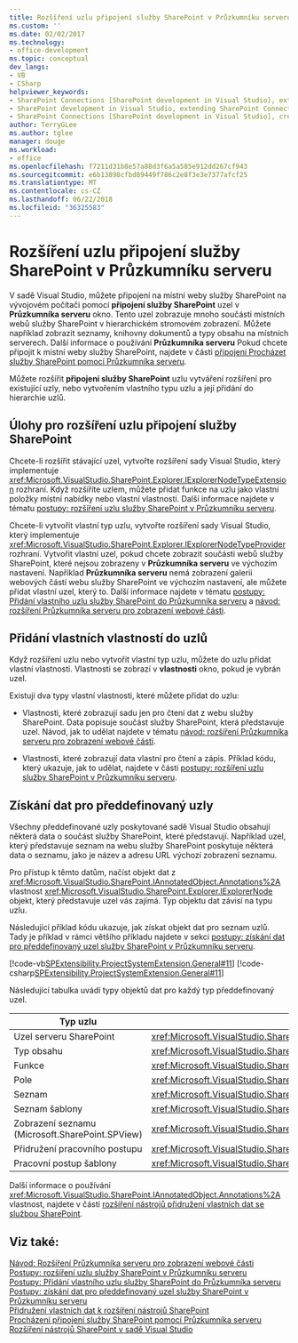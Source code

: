 ```yaml
---
title: Rozšíření uzlu připojení služby SharePoint v Průzkumníku serveru | Microsoft Docs
ms.custom: ''
ms.date: 02/02/2017
ms.technology:
- office-development
ms.topic: conceptual
dev_langs:
- VB
- CSharp
helpviewer_keywords:
- SharePoint Connections [SharePoint development in Visual Studio], extending a node
- SharePoint development in Visual Studio, extending SharePoint Connections node in Server Explorer
- SharePoint Connections [SharePoint development in Visual Studio], creating a new node type
author: TerryGLee
ms.author: tglee
manager: douge
ms.workload:
- office
ms.openlocfilehash: f7211d31b8e57a88d3f6a5a585e912dd267cf943
ms.sourcegitcommit: e6b13898cfbd89449f786c2e8f3e3e7377afcf25
ms.translationtype: MT
ms.contentlocale: cs-CZ
ms.lasthandoff: 06/22/2018
ms.locfileid: "36325583"
---
```

# <a name="extend-the-sharepoint-connections-node-in-server-explorer"></a>Rozšíření uzlu připojení služby SharePoint v Průzkumníku serveru
  V sadě Visual Studio, můžete připojení na místní weby služby SharePoint na vývojovém počítači pomocí **připojení služby SharePoint** uzel v **Průzkumníka serveru** okno. Tento uzel zobrazuje mnoho součásti místních webů služby SharePoint v hierarchickém stromovém zobrazení. Můžete například zobrazit seznamy, knihovny dokumentů a typy obsahu na místních serverech. Další informace o používání **Průzkumníka serveru** Pokud chcete připojit k místní weby služby SharePoint, najdete v části [připojení Procházet služby SharePoint pomocí Průzkumníka serveru](../sharepoint/browsing-sharepoint-connections-using-server-explorer.md).  
  
 Můžete rozšířit **připojení služby SharePoint** uzlu vytváření rozšíření pro existující uzly, nebo vytvořením vlastního typu uzlu a její přidání do hierarchie uzlů.  
  
## <a name="tasks-for-extending-the-sharepoint-connections-node"></a>Úlohy pro rozšíření uzlu připojení služby SharePoint
 Chcete-li rozšířit stávající uzel, vytvořte rozšíření sady Visual Studio, který implementuje <xref:Microsoft.VisualStudio.SharePoint.Explorer.IExplorerNodeTypeExtension> rozhraní. Když rozšíříte uzlem, můžete přidat funkce na uzlu jako vlastní položky místní nabídky nebo vlastní vlastnosti. Další informace najdete v tématu [postupy: rozšíření uzlu služby SharePoint v Průzkumníku serveru](../sharepoint/how-to-extend-a-sharepoint-node-in-server-explorer.md).  
  
 Chcete-li vytvořit vlastní typ uzlu, vytvořte rozšíření sady Visual Studio, který implementuje <xref:Microsoft.VisualStudio.SharePoint.Explorer.IExplorerNodeTypeProvider> rozhraní. Vytvořit vlastní uzel, pokud chcete zobrazit součásti webů služby SharePoint, které nejsou zobrazeny v **Průzkumníka serveru** ve výchozím nastavení. Například **Průzkumníka serveru** nemá zobrazení galerii webových částí webu služby SharePoint ve výchozím nastavení, ale můžete přidat vlastní uzel, který to. Další informace najdete v tématu [postupy: Přidání vlastního uzlu služby SharePoint do Průzkumníka serveru](../sharepoint/how-to-add-a-custom-sharepoint-node-to-server-explorer.md) a [návod: rozšíření Průzkumníka serveru pro zobrazení webové části](../sharepoint/walkthrough-extending-server-explorer-to-display-web-parts.md).  
  
## <a name="add-custom-properties-to-nodes"></a>Přidání vlastních vlastností do uzlů
 Když rozšíření uzlu nebo vytvořit vlastní typ uzlu, můžete do uzlu přidat vlastní vlastnosti. Vlastnosti se zobrazí v **vlastnosti** okno, pokud je vybrán uzel.  
  
 Existují dva typy vlastní vlastnosti, které můžete přidat do uzlu:  
  
-   Vlastnosti, které zobrazují sadu jen pro čtení dat z webu služby SharePoint. Data popisuje součást služby SharePoint, která představuje uzel. Návod, jak to udělat najdete v tématu [návod: rozšíření Průzkumníka serveru pro zobrazení webové části](../sharepoint/walkthrough-extending-server-explorer-to-display-web-parts.md).  
  
-   Vlastnosti, které zobrazují data vlastní pro čtení a zápis. Příklad kódu, který ukazuje, jak to udělat, najdete v části [postupy: rozšíření uzlu služby SharePoint v Průzkumníku serveru](../sharepoint/how-to-extend-a-sharepoint-node-in-server-explorer.md).  
  
## <a name="get-data-for-built-in-nodes"></a>Získání dat pro předdefinovaný uzly
 Všechny předdefinované uzly poskytované sadě Visual Studio obsahují některá data o součást služby SharePoint, které představují. Například uzel, který představuje seznam na webu služby SharePoint poskytuje některá data o seznamu, jako je název a adresu URL výchozí zobrazení seznamu.  
  
 Pro přístup k těmto datům, načíst objekt dat z <xref:Microsoft.VisualStudio.SharePoint.IAnnotatedObject.Annotations%2A> vlastnost <xref:Microsoft.VisualStudio.SharePoint.Explorer.IExplorerNode> objekt, který představuje uzel vás zajímá. Typ objektu dat závisí na typu uzlu.  
  
 Následující příklad kódu ukazuje, jak získat objekt dat pro seznam uzlů. Tady je příklad v rámci většího příkladu najdete v sekci [postupy: získání dat pro předdefinovaný uzel služby SharePoint v Průzkumníku serveru](../sharepoint/how-to-get-data-for-a-built-in-sharepoint-node-in-server-explorer.md).  
  
 [!code-vb[SPExtensibility.ProjectSystemExtension.General#11](../sharepoint/codesnippet/VisualBasic/projectsystemexamples/extension/serverexplorerextensionnodeinfo.vb#11)]
 [!code-csharp[SPExtensibility.ProjectSystemExtension.General#11](../sharepoint/codesnippet/CSharp/projectsystemexamples/extension/serverexplorerextensionnodeinfo.cs#11)]  
  
 Následující tabulka uvádí typy objektů dat pro každý typ předdefinovaný uzel.  
  
|Typ uzlu|Datový typ objektu|  
|---------------|----------------------|  
|Uzel serveru SharePoint|<xref:Microsoft.VisualStudio.SharePoint.Explorer.IExplorerSiteNodeInfo>|  
|Typ obsahu|<xref:Microsoft.VisualStudio.SharePoint.Explorer.Extensions.IContentTypeNodeInfo>|  
|Funkce|<xref:Microsoft.VisualStudio.SharePoint.Explorer.Extensions.IFeatureNodeInfo>|  
|Pole|<xref:Microsoft.VisualStudio.SharePoint.Explorer.Extensions.IFieldNodeInfo>|  
|Seznam|<xref:Microsoft.VisualStudio.SharePoint.Explorer.Extensions.IListNodeInfo>|  
|Seznam šablony|<xref:Microsoft.VisualStudio.SharePoint.Explorer.Extensions.IListTemplateNodeInfo>|  
|Zobrazení seznamu (Microsoft.SharePoint.SPView)|<xref:Microsoft.VisualStudio.SharePoint.Explorer.Extensions.IListViewNodeInfo>|  
|Přidružení pracovního postupu|<xref:Microsoft.VisualStudio.SharePoint.Explorer.Extensions.IWorkflowAssociationNodeInfo>|  
|Pracovní postup šablony|<xref:Microsoft.VisualStudio.SharePoint.Explorer.Extensions.IWorkflowTemplateNodeInfo>|  
  
 Další informace o používání <xref:Microsoft.VisualStudio.SharePoint.IAnnotatedObject.Annotations%2A> vlastnost, najdete v části [rozšíření nástrojů přidružení vlastních dat se službou SharePoint](../sharepoint/associating-custom-data-with-sharepoint-tools-extensions.md).  
  
## <a name="see-also"></a>Viz také:
 [Návod: Rozšíření Průzkumníka serveru pro zobrazení webové části](../sharepoint/walkthrough-extending-server-explorer-to-display-web-parts.md)   
 [Postupy: rozšíření uzlu služby SharePoint v Průzkumníku serveru](../sharepoint/how-to-extend-a-sharepoint-node-in-server-explorer.md)   
 [Postupy: Přidání vlastního uzlu služby SharePoint do Průzkumníka serveru](../sharepoint/how-to-add-a-custom-sharepoint-node-to-server-explorer.md)   
 [Postupy: získání dat pro předdefinovaný uzel služby SharePoint v Průzkumníku serveru](../sharepoint/how-to-get-data-for-a-built-in-sharepoint-node-in-server-explorer.md)   
 [Přidružení vlastních dat k rozšíření nástrojů SharePoint](../sharepoint/associating-custom-data-with-sharepoint-tools-extensions.md)   
 [Procházení připojení služby SharePoint pomocí Průzkumníka serveru](../sharepoint/browsing-sharepoint-connections-using-server-explorer.md)   
 [Rozšíření nástrojů SharePoint v sadě Visual Studio](../sharepoint/extending-the-sharepoint-tools-in-visual-studio.md)  
  
  
